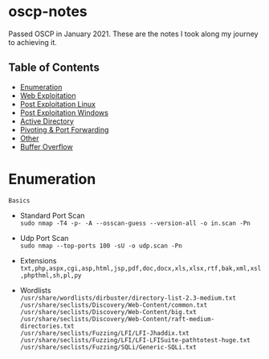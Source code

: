 # oscp-notes

Passed OSCP in January 2021. These are the notes I took along my journey to achieving it. 

## Table of Contents
- [Enumeration](#Enumeration)
- [Web Exploitation](#Web-Exploitation)
- [Post Exploitation Linux](#Post-Exploitation-Linux)
- [Post Exploitation Windows](#Post-Exploitation-Windows)
- [Active Directory](#Active-Directory)
- [Pivoting & Port Forwarding](#Pivoting--Port-Forwarding)
- [Other](#Other)
- [Buffer Overflow](#Buffer-Overflow)

Enumeration
===============================================================================================
`Basics`


-   Standard Port Scan  
     `sudo nmap -T4 -p- -A --osscan-guess --version-all -o in.scan -Pn`

-   Udp Port Scan  
        `sudo nmap --top-ports 100 -sU -o udp.scan -Pn`

-   Extensions  
    `txt,php,aspx,cgi,asp,html,jsp,pdf,doc,docx,xls,xlsx,rtf,bak,xml,xsl,phpthml,sh,pl,py`

-   Wordlists  
        `/usr/share/wordlists/dirbuster/directory-list-2.3-medium.txt`  
        `/usr/share/seclists/Discovery/Web-Content/common.txt`  
        `/usr/share/seclists/Discovery/Web-Content/big.txt`  
        `/usr/share/seclists/Discovery/Web-Content/raft-medium-directories.txt`  
        `/usr/share/seclists/Fuzzing/LFI/LFI-Jhaddix.txt`  
        `/usr/share/seclists/Fuzzing/LFI/LFI-LFISuite-pathtotest-huge.txt`  
        `/usr/share/seclists/Fuzzing/SQLi/Generic-SQLi.txt`  

